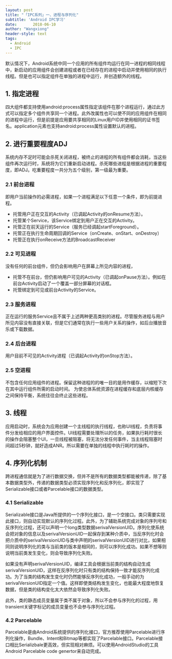 ```yaml
---
layout: post
title: "「IPC系列」一、进程与序列化"
subtitle: 'Android IPC学习'
date:       2018-06-10
author: "Wangxiong"
header-style: text
tags:
  - Android
  - IPC
---
```

默认情况下，Android系统中同一个应用的所有组件均运行在同一进程的相同线程中，新启动的应用组件会创建进程或者在已经存在的进程中启动并使用相同的执行线程。但是也可以指定组件在单独的进程中运行，并创造额外的线程。

## 1. 指定进程

四大组件都支持使用android:process属性指定该组件在那个进程运行，通过此方式可以指定多个组件共享同一个进程。此外改属性也可以使不同的应用组件在相同的进程中运行，但是前提是应用要共享相同的Linux用户ID并使用相同的证书签名。application元素也支持android:process属性设置默认的进程。

## 2. 进行重要程度ADJ

系统内存不足时可能会杀死关闭进程，被终止的进程的所有组件都会消耗，当这些组件再次运行时，系统将为它们重新启动进程。杀死哪些进程是根据进程的重要程度，即ADJ。吃重要程度一共分为五个级别，第一级最为重要。

### 2.1 前台进程

即用户当前操作的必需进程，如果一个进程满足以下任意一个条件，即为前提进程。

- 托管用户正在交互的Activity（已调起Activity的onResume方法）。
- 托管某个Service，该Service绑定到用户正在交互的Activity。
- 托管正在前天运行的Service（服务已经调起startForeground）。
- 托管正在执行生命周期回调的Service（onCreate、onStart、onDestroy）
- 托管正在执行onReceive方法的BroadcastReceiver

### 2.2 可见进程

没有任何的前台组件，但仍会影响用户在屏幕上所见内容的进程，

- 托管不在前台，但仍影响用户可见的Activity（已调起onPause方法）。例如在前台Activity启动了一个覆盖一部分屏幕的对话框。
- 托管绑定到可见或前台Activity的Service。

### 2.3 服务进程

正在运行的服务Service且不属于上述两种更高类别的进程。尽管服务进程与用户所见内容没有直接关联，但是它们通常在执行一些用户关系的操作，如后台播放音乐或下载数据。

### 2.4 后台进程

用户目前不可见的Activity进程（已调起Activity的onStop方法）。

### 2.5 空进程

不包含任何应用组件的进程。保留这种进程的的唯一目的是用作缓存，以缩短下次在其中运行组件所需的启动时间。 为使总体系统资源在进程缓存和底层内核缓存之间保持平衡，系统往往会终止这些进程。

## 3. 线程

应用启动时，系统会为应用创建一个主线程的执行线程，也称UI线程，负责将事件分发给相应的用户界面控件。UI线程需要处理所以的任务，如果执行耗时很长的操作会阻塞整个UI，一旦线程被阻塞，将无法分发任何事件，当主线程阻塞时间超过5秒钟，就好造成ANR。所以需要在单独的线程中执行耗时的操作。

## 4. 序列化机制

跨进程通信就是为了进行数据交换，但并不是所有的数据类型都能被传递，除了基本数据类型外，传递的数据类型必须实现序列化和反序列化，即实现了Serializable接口或者Parcelable接口的数据类型。

### 4.1 Serializable

Serializable接口是Java所提供的一个序列化接口，是一个空接口。类只需要实现此接口，则自动实现默认的序列化过程。此外，为了辅助系统完成对象的序列号和反序列化过程，还可以声明一个long类型数据serivalVersionUID。序列化使系统会把对象的信息以及serivalVersionUID一起保存到某种介质中，当反序列化时会把介质中的serivalVersionUID与类中声明的serivalVersionUID进行对比，如果相同则说明序列化的类与当前类的版本是相同的，则可以序列化成功。如果不想等则说明当前类发生变化，则会导致序列化失败。

如果没有声明serivalVersionUID，编译工具会根据当前类的结构自动生成serivalVersionUID，这样在反序列化时只有类的结构保持一致才能反序列化成功。为了当类的结构发生变化时仍然能够反序列化成功，一般手动的为serivalVersionUID指定一个值。这样即使类结构发生变化，也能最大程度地恢复数据，但是类的结构变化太大依然会导致序列化失败。

此外，类的静态成员变量属于类不属于对象，所以不会参与序列化的过程，用transient关键字标记的成员变量也不会参与序列化过程。

### 4.2 Parcelable

Parcelable是由Android系统提供的序列化接口，官方推荐使用Parcelable进行序列化操作，Bundle、Intent和Bitmap等都实现了Parcelable接口。Parcelable接口相比Serializbale更高效，但实现相对麻烦。可以使用AndroidStudio的工具Android  Parcelable code genertor来自动完成。

